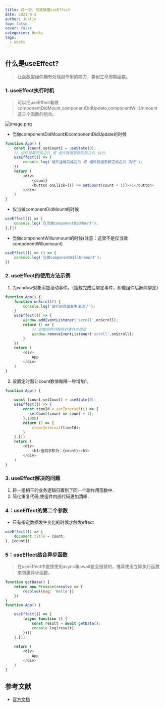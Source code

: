 ```yaml
---
title: 这一次，彻底搞懂useEffect
date: 2021-9-3
author: Justin
top: false
cover: false
categories: Hooks
tags:
  - Hooks
---
```

## 什么是useEffect?
>让函数型组件拥有处理副作用的能力，类似生命周期函数。

### 1. useEffect执行时机
>可以把useEffect看做componentDidMount,componentDidUpdate,componentWillUnmount这三个函数的组合。

![image.png](https://img-blog.csdnimg.cn/img_convert/f92c585c136ca03a11a8b27c36a1e890.png)

* 当做componentDidMount和componentDidUpdate的时候
```js
function App() {
    const [count,setCount] = useState(0);
    // 组件挂载完成之后 或 组件数据更新完成之后 执行
    useEffect(() => {
        console.log('组件挂载完成之后 或 组件数据更新完成之后 执行');
    })
    return (
        <div>
            {count}
            <button onClick={() => setCount(count + 1)}>+1</button>
        </div>
    )
}
```
* 仅当做comonentDidMount的时候
```js
useEffect(() => {
    console.log('仅当做componentDidMount');
},[])
```
* 当做componentWillunmount的时候(注意：这里不是仅当做componentWillunmount)
```js
useEffect(() => () => {
    console.log('当做componentWillUnmount');
})
```

### 2. useEffect的使用方法示例
1. 为window对象添加滚动事件。（挂载完成后绑定事件，卸载组件后解除绑定）
```js
function App() {
    function onScroll() {
        console.log('监听到页面发生滚动了');
    }
    useEffect(() => {
        window.addEventListener('scroll',onScroll);
        return () => {
            // 卸载组件时解除对事件的绑定
            window.removeEventListener('scroll',onScroll);
        }
    })
    return (
        <div>
            App 
        </div>
    )
}
```
2. 设置定时器让count数值每隔一秒增加1。
```js
function App() {
    
    const [count,setCount] = useState(0);
    useEffect(() => {
        const timeId = setInterval(() => {
           setCount(count => count + 1); 
        },1000)
        return () => {
            clearInterval(timeId);
        }
    },[])
    return (
        <div>
            <h1>当前求和为：{count}</h1> 
        </div>
    )
}
```

### 3. useEffect解决的问题
1. 将一组相干的业务逻辑归置到了同一个副作用函数中.
2. 简化重复代码,使组件内部代码更加清晰.

### 4：useEffect的第二个参数
* 只有指定数据发生变化的时候才触发effect
```js
useEffect(() => {
    document.title = count;
}, [count]) 
```

### 5：useEffect结合异步函数
>在useEffect中直接使用async和await是会报错的，推荐使用立即执行函数来包裹异步函数。
```js
function getData() {
    return new Promise(resolve => {
        resolve({msg: 'Hello'})
    })
}
function App() {

    useEffect(() => {
        (async function () {
            const result = await getData();
            console.log(result);
        })()
    },[])
    
    return (
        <div>
            App
        </div>
    )
}
```

## 参考文献
* [官方文档](https://zh-hans.reactjs.org/docs/hooks-reference.html#useeffect)



